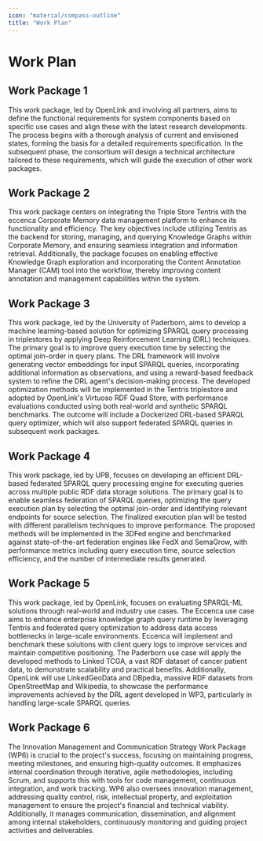 ```yaml
---
icon: "material/compass-outline"
title: "Work Plan"
---
```

# Work Plan

## Work Package 1

This work package, led by OpenLink and involving all partners, aims to define the functional requirements for system components based on specific use cases and align these with the latest research developments. The process begins with a thorough analysis of current and envisioned states, forming the basis for a detailed requirements specification. In the subsequent phase, the consortium will design a technical architecture tailored to these requirements, which will guide the execution of other work packages.

## Work Package 2

This work package centers on integrating the Triple Store Tentris with the eccenca Corporate Memory data management platform to enhance its functionality and efficiency. The key objectives include utilizing Tentris as the backend for storing, managing, and querying Knowledge Graphs within Corporate Memory, and ensuring seamless integration and information retrieval. Additionally, the package focuses on enabling effective Knowledge Graph exploration and incorporating the Content Annotation Manager (CAM) tool into the workflow, thereby improving content annotation and management capabilities within the system.

## Work Package 3

This work package, led by the University of Paderborn, aims to develop a machine learning-based solution for optimizing SPARQL query processing in triplestores by applying Deep Reinforcement Learning (DRL) techniques. The primary goal is to improve query execution time by selecting the optimal join-order in query plans. The DRL framework will involve generating vector embeddings for input SPARQL queries, incorporating additional information as observations, and using a reward-based feedback system to refine the DRL agent's decision-making process. The developed optimization methods will be implemented in the Tentris triplestore and adopted by OpenLink's Virtuoso RDF Quad Store, with performance evaluations conducted using both real-world and synthetic SPARQL benchmarks. The outcome will include a Dockerized DRL-based SPARQL query optimizer, which will also support federated SPARQL queries in subsequent work packages.


## Work Package 4

This work package, led by UPB, focuses on developing an efficient DRL-based federated SPARQL query processing engine for executing queries across multiple public RDF data storage solutions. The primary goal is to enable seamless federation of SPARQL queries, optimizing the query execution plan by selecting the optimal join-order and identifying relevant endpoints for source selection. The finalized execution plan will be tested with different parallelism techniques to improve performance. The proposed methods will be implemented in the 3DFed engine and benchmarked against state-of-the-art federation engines like FedX and SemaGrow, with performance metrics including query execution time, source selection efficiency, and the number of intermediate results generated.

## Work Package 5

This work package, led by OpenLink, focuses on evaluating SPARQL-ML solutions through real-world and industry use cases. The Eccenca use case aims to enhance enterprise knowledge graph query runtime by leveraging Tentris and federated query optimization to address data access bottlenecks in large-scale environments. Eccenca will implement and benchmark these solutions with client query logs to improve services and maintain competitive positioning. The Paderborn use case will apply the developed methods to Linked TCGA, a vast RDF dataset of cancer patient data, to demonstrate scalability and practical benefits. Additionally, OpenLink will use LinkedGeoData and DBpedia, massive RDF datasets from OpenStreetMap and Wikipedia, to showcase the performance improvements achieved by the DRL agent developed in WP3, particularly in handling large-scale SPARQL queries.

## Work Package 6

The Innovation Management and Communication Strategy Work Package (WP6) is crucial to the project's success, focusing on maintaining progress, meeting milestones, and ensuring high-quality outcomes. It emphasizes internal coordination through iterative, agile methodologies, including Scrum, and supports this with tools for code management, continuous integration, and work tracking. WP6 also oversees innovation management, addressing quality control, risk, intellectual property, and exploitation management to ensure the project's financial and technical viability. Additionally, it manages communication, dissemination, and alignment among internal stakeholders, continuously monitoring and guiding project activities and deliverables.